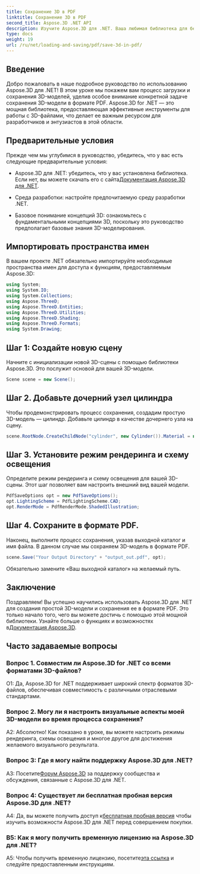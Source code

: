 ```yaml
---
title: Сохранение 3D в PDF
linktitle: Сохранение 3D в PDF
second_title: Aspose.3D .NET API
description: Изучите Aspose.3D для .NET. Ваша любимая библиотека для бесшовного 3D-моделирования и рендеринга. Легко сохраняйте 3D-модели в формате PDF.
type: docs
weight: 19
url: /ru/net/loading-and-saving/pdf/save-3d-in-pdf/
---
```

## Введение

Добро пожаловать в наше подробное руководство по использованию Aspose.3D для .NET! В этом уроке мы покажем вам процесс загрузки и сохранения 3D-моделей, уделив особое внимание конкретной задаче сохранения 3D-модели в формате PDF. Aspose.3D for .NET — это мощная библиотека, предоставляющая эффективные инструменты для работы с 3D-файлами, что делает ее важным ресурсом для разработчиков и энтузиастов в этой области.

## Предварительные условия

Прежде чем мы углубимся в руководство, убедитесь, что у вас есть следующие предварительные условия:

-  Aspose.3D для .NET: убедитесь, что у вас установлена библиотека. Если нет, вы можете скачать его с сайта[Документация Aspose.3D для .NET](https://reference.aspose.com/3d/net/).

- Среда разработки: настройте предпочитаемую среду разработки .NET.

- Базовое понимание концепций 3D: ознакомьтесь с фундаментальными концепциями 3D, поскольку это руководство предполагает базовые знания 3D-моделирования.

## Импортировать пространства имен

В вашем проекте .NET обязательно импортируйте необходимые пространства имен для доступа к функциям, предоставляемым Aspose.3D:

```csharp
using System;
using System.IO;
using System.Collections;
using Aspose.ThreeD;
using Aspose.ThreeD.Entities;
using Aspose.ThreeD.Utilities;
using Aspose.ThreeD.Shading;
using Aspose.ThreeD.Formats;
using System.Drawing;
```

## Шаг 1: Создайте новую сцену

Начните с инициализации новой 3D-сцены с помощью библиотеки Aspose.3D. Это послужит основой для вашей 3D-модели.

```csharp
Scene scene = new Scene();
```

## Шаг 2. Добавьте дочерний узел цилиндра

Чтобы продемонстрировать процесс сохранения, создадим простую 3D-модель — цилиндр. Добавьте цилиндр в качестве дочернего узла на сцену.

```csharp
scene.RootNode.CreateChildNode("cylinder", new Cylinder()).Material = new PhongMaterial() { DiffuseColor = new Vector3(Color.DarkCyan) };
```

## Шаг 3. Установите режим рендеринга и схему освещения

Определите режим рендеринга и схему освещения для вашей 3D-сцены. Этот шаг позволяет вам настроить внешний вид вашей модели.

```csharp
PdfSaveOptions opt = new PdfSaveOptions();
opt.LightingScheme = PdfLightingScheme.CAD;
opt.RenderMode = PdfRenderMode.ShadedIllustration;
```

## Шаг 4. Сохраните в формате PDF.

Наконец, выполните процесс сохранения, указав выходной каталог и имя файла. В данном случае мы сохраняем 3D-модель в формате PDF.

```csharp
scene.Save("Your Output Directory" + "output_out.pdf", opt);
```

Обязательно замените «Ваш выходной каталог» на желаемый путь.

## Заключение

 Поздравляем! Вы успешно научились использовать Aspose.3D для .NET для создания простой 3D-модели и сохранения ее в формате PDF. Это только начало того, чего вы можете достичь с помощью этой мощной библиотеки. Узнайте больше о функциях и возможностях в[Документация Aspose.3D](https://reference.aspose.com/3d/net/).

## Часто задаваемые вопросы

### Вопрос 1. Совместим ли Aspose.3D for .NET со всеми форматами 3D-файлов?

О1: Да, Aspose.3D for .NET поддерживает широкий спектр форматов 3D-файлов, обеспечивая совместимость с различными отраслевыми стандартами.

### Вопрос 2. Могу ли я настроить визуальные аспекты моей 3D-модели во время процесса сохранения?

А2: Абсолютно! Как показано в уроке, вы можете настроить режимы рендеринга, схемы освещения и многое другое для достижения желаемого визуального результата.

### Вопрос 3: Где я могу найти поддержку Aspose.3D для .NET?

 A3: Посетите[Форум Aspose.3D](https://forum.aspose.com/c/3d/18) за поддержку сообщества и обсуждения, связанные с Aspose.3D для .NET.

### Вопрос 4: Существует ли бесплатная пробная версия Aspose.3D для .NET?

 A4: Да, вы можете получить доступ к[бесплатная пробная версия](https://releases.aspose.com/) чтобы изучить возможности Aspose.3D для .NET перед совершением покупки.

### В5: Как я могу получить временную лицензию на Aspose.3D для .NET?

 A5: Чтобы получить временную лицензию, посетите[эта ссылка](https://purchase.aspose.com/temporary-license/) и следуйте предоставленным инструкциям.